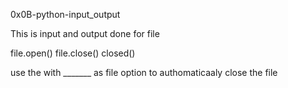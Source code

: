 0x0B-python-input_output

This is input and output done for file

file.open() file.close() closed()

use the with _______ as file option to authomaticaaly close the file

